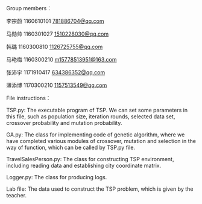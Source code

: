 Group members：

李宗蔚 1160610101 781886704@qq.com

马勋帅 1160301027 1510228030@qq.com

韩璐   1160300810 1126725755@qq.com

马艳梅 1160300210 m15778513951@163.com

张沛宇 1171910417 634386352@qq.com

薄添博	1170300210 1157513549@qq.com


File instructions：

TSP.py: The executable program of TSP. We can set some parameters in this file, such as population size, iteration rounds, selected data set, crossover probability and mutation probability.

GA.py: The class for implementing code of genetic algorithm, where we have completed various modules of crossover, mutation and selection in the way of function, which can be called by TSP.py file.

TravelSalesPerson.py: The class for constructing TSP environment, including reading data and establishing city coordinate matrix.

Logger.py: The class for producing logs.

Lab file: The data used to construct the TSP problem, which is given by the teacher.